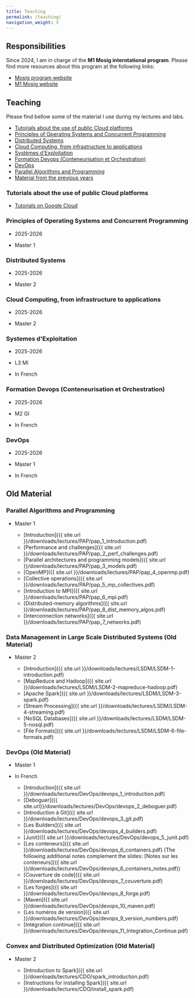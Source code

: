 ```yaml
---
title: Teaching
permalink: /teaching/
navigation_weight: 3
---
```


## Responsibilities

Since 2024, I am in charge of the **M1 Mosig interntational program**. Please find more resources about this program at the following links:

- [Mosig program website](https://mosig.imag.fr/)
- [M1 Mosig website](https://m1-mosig.gricad-pages.univ-grenoble-alpes.fr)

## Teaching

Please find bellow some of the material I use during my lectures and labs.

- [Tutorials about the use of public Cloud platforms](#tutorials-about-the-use-of-public-cloud-platforms)
- [Principles of Operating Systems and Concurrent Programming](#principles-of-operating-systems-and-concurrent-programming)
- [Distributed Systems](#distributed-systems)
- [Cloud Computing, from infrastructure to applications](#cloud-computing-from-infrastructure-to-applications)
- [Systèmes d'Exploitation](#systemes-dexploitation)
- [Formation Devops (Conteneurisation et Orchestration)](#formation-devops-conteneurisation-et-orchestration)
- [DevOps](#devops)
- [Parallel Algorithms and Programming](#parallel-algorithms-and-programming)
- [Material from the previous years](#old-material)


<!-- - [Distributed Systems for Data Processing](#distributed-systems-for-data-processing) -->


### Tutorials about the use of public Cloud platforms

- [Tutorials on Google Cloud](https://roparst.gricad-pages.univ-grenoble-alpes.fr/cloud-tutorials/)


### Principles of Operating Systems and Concurrent Programming

- 2025-2026
- Master 1

  <!-- - [Thread Synchronization Primitives]({{ site.url }}/downloads/lectures/M1_OS/lecture_11--Thread_synchro_primitives.pdf) -->
  <!-- - [Thread Synchronization Implementation]({{ site.url }}/downloads/lectures/M1_OS/lecture_12--Thread_ synchro_implementation.pdf) -->
  <!-- - [Advanced Topics on Thread Synchronization]({{ site.url }}/downloads/lectures/M1_OS/lecture_13--Thread_synchro_advanced.pdf) -->
  <!-- - [CPU scheduling]({{ site.url }}/downloads/lectures/M1_OS/lecture_14--CPU_scheduling.pdf) -->
  <!-- - [IO management, HDDs, and SSDs]({{ site.url }}/downloads/lectures/M1_OS/lecture_15--IO_disks.pdf) -->
  <!-- - [File systems]({{ site.url }}/downloads/lectures/M1_OS/lecture_16--File_systems.pdf) -->

<!-- - [RAID]({{ site.url }}/downloads/lectures/M1_OS/lecture_17--RAID.pdf) -->


<!-- ### Data Management in Large Scale Distributed Systems -->

<!-- - 2023-2024 -->
<!-- - Master 2 -->

  <!-- - [Introduction]({{ site.url }}/downloads/lectures/LSDM/LSDM-1-introduction.pdf) -->
  <!-- - [MapReduce and Hadoop]({{ site.url }}/downloads/lectures/LSDM/LSDM-2-mapreduce-hadoop.pdf) -->
  <!-- - [Apache Spark]({{ site.url }}/downloads/lectures/LSDM/LSDM-3-spark.pdf) -->
  <!-- - [Installing Spark]({{ site.url }}/downloads/lectures/LSDM/LSDM-install-spark.pdf) -->
  <!-- - [Lab Spark]({{ site.url -->
  <!--   }}/downloads/lectures/LSDM/LSDM-lab-intro-spark.pdf) (code to -->
  <!--   download: [source code]({{ site.url -->
  <!--   }}/downloads/lectures/LSDM/LSDM-lab-intro-spark.tar.gz)) -->
  <!-- - [Lab Spark 2 -- graded lab]({{ site.url -->
  <!--   }}/downloads/lectures/LSDM/LSDM-lab-spark-google.pdf) -->
  <!-- - [Stream Processing]({{ site.url -->
  <!--     }}/downloads/lectures/LSDM/LSDM-4-streaming.pdf) -->
  <!-- - [NoSQL Databases -- Introduction]({{ site.url -->
  <!--   }}/downloads/lectures/LSDM/LSDM-5.1-nosql-fundamentals.pdf) -->
  <!-- - [Lab Streaming]({{ site.url -->
  <!--   }}/downloads/lectures/LSDM/LSDM-lab-streaming.pdf) (code to -->
  <!--   download: [source code]({{ site.url -->
  <!--   }}/downloads/lectures/LSDM/LSDM-lab-streaming.tar.gz)) -->
  <!-- - [NoSQL Databases -- BigTable]({{ site.url -->
  <!--   }}/downloads/lectures/LSDM/LSDM-5.2-nosql-bigtable.pdf) -->
  <!-- - [NoSQL Databases -- Cassandra]({{ site.url -->
  <!--   }}/downloads/lectures/LSDM/LSDM-5.3-nosql-cassandra.pdf) -->
  <!-- - [Column-oriented Storage]({{ site.url}}/downloads/lectures/LSDM/LSDM-6-column-oriented-storage.pdf) -->

  <!-- - [File Formats]({{ site.url -->
  <!--   }}/downloads/lectures/LSDM/LSDM-6-file-formats.pdf) -->
  <!-- - [Graph Data at Scale]({{ site.url -->
  <!--   }}/downloads/lectures/LSDM/LSDM-7-social-data-facebook.pdf) -->



  <!-- - [NoSQL Databases]({{ site.url -->
  <!--   }}/downloads/lectures/LSDM/LSDM-5-nosql.pdf) -->
  <!-- - [Lab Neo4j]({{ site.url -->
  <!--   }}/downloads/lectures/LSDM/LSDM-lab-intro-neo4j.pdf) -->

  <!-- - [Instructions: Submitting your lab]({{ site.url -->
  <!--   }}/downloads/lectures/LSDM/LSDM-lab_submission_instructions.html) -->


### Distributed Systems

- 2025-2026
- Master 2

    <!-- - [Introduction]({{ site.url }}/downloads/lectures/DS/DS-0-introduction.pdf) -->
    <!-- - [The ordering of events]({{ site.url }}/downloads/lectures/DS/DS-1-motivations_ordering.pdf) -->
    <!-- - [Session 1 -- Exercises]({{ site.url }}/downloads/lectures/DS/DS-1-exercises.pdf) -->
    <!-- - [Logical time]({{ site.url }}/downloads/lectures/DS/DS-2-time.pdf) -->
    <!-- - [Session 2 -- Exercises]({{ site.url }}/downloads/lectures/DS/DS-2-exercises.pdf) -->
    <!-- - [Abstractions and failure detectors]({{ site.url }}/downloads/lectures/DS/DS-3-failure_detectors.pdf) -->
    <!-- - [Reliable broadcast]({{ site.url }}/downloads/lectures/DS/DS-4-bcast.pdf) -->
    <!-- - [Session 4 -- Exercises]({{ site.url }}/downloads/lectures/DS/DS-4-exercises.pdf) -->
    <!-- - [Consensus]({{ site.url }}/downloads/lectures/DS/DS-5-consensus.pdf) -->
    <!-- - [Session 5 -- Exercises]({{ site.url }}/downloads/lectures/DS/DS-5-exercises.pdf) -->
    <!-- - [Session 6 -- Exercises]({{ site.url }}/downloads/lectures/DS/DS-6-exercises.pdf) -->
    <!-- - [Atomic broadcast]({{ site.url }}/downloads/lectures/DS/DS-6-atomic_broadcast.pdf) -->
    <!-- - [Session 7 -- Exercises]({{ site.url }}/downloads/lectures/DS/DS-7-exercises.pdf) -->

    <!-- - [Link to the correction of the exercises](https://cloud.univ-grenoble-alpes.fr/s/j3JwWKdPXonz3dD) -->

### Cloud Computing, from infrastructure to applications

- 2025-2026
- Master 2

    <!-- - [Failures in the Cloud]({{ site.url }}/downloads/lectures/Cloud/Cloud--Failures.pdf) -->
    <!-- - [Replication for fault tolerance in the Cloud]({{ site.url }}/downloads/lectures/Cloud/Cloud--Replication.pdf) -->
    <!-- - [Microservices]({{ site.url }}/downloads/lectures/Cloud/Cloud--Microservices.pdf) -->
    <!-- - [Scaling through partitioning in the Cloud]({{ site.url }}/downloads/lectures/Cloud/Cloud--Partitioning.pdf) -->
    <!-- - [The Carbon Footprint of Datacenters]({{ site.url }}/downloads/lectures/Cloud/Cloud--Carbon_footprint.pdf) -->

<!-- ### Distributed Systems for Data Processing -->

<!-- - 2023-2024 -->
<!-- - 3A Ensimag (ISI) -->
<!-- - In French (Systèmes distribués pour le traitement de données) -->

<!-- - [Presentation du projet]({{ site.url }}/downloads/lectures/SDTD/sdtd_presentation_2023.pdf) -->

### Systemes d'Exploitation

- 2025-2026
- L3 MI
- In French

    <!-- - [Introduction]({{ site.url }}/downloads/lectures/L3_SE/SE_1_intro.pdf) -->
    <!-- - [Les processus]({{ site.url }}/downloads/lectures/L3_SE/SE_2_processus.pdf) -->
    <!-- - [Fichiers et entrées-sorties]({{ site.url }}/downloads/lectures/L3_SE/SE_3_fichiers_es.pdf) -->
    <!-- - [Redirections et communication inter-processus]({{ site.url }}/downloads/lectures/L3_SE/SE_4_redirections_ipc.pdf) -->
    <!-- - [Sécurité]({{ site.url }}/downloads/lectures/L3_SE/SE_5_securite.pdf) -->

### Formation Devops (Conteneurisation et Orchestration)

- 2025-2026
- M2 GI
- In French

    <!-- - [Page web de la formation](https://roparst.gricad-pages.univ-grenoble-alpes.fr/cloud-tutorials/m2gi-devops/) -->

    <!-- - [Docker et Docker Compose]({{ site.url }}/downloads/lectures/Docker/formation_docker.pdf) -->
    <!-- - [Travaux pratiques](https://roparst.gricad-pages.univ-grenoble-alpes.fr/cloud-tutorials/docker/) -->

### DevOps

- 2025-2026
- Master 1
- In French

    <!-- - [Introduction]({{ site.url }}/downloads/lectures/DevOps/devops_1_introduction.pdf) -->
    <!-- <\!-- - [Deboguer]({{ site.url}}/downloads/lectures/DevOps/devops_2_deboguer.pdf) -\-> -->
    <!-- - [Introduction à Git]({{ site.url }}/downloads/lectures/DevOps/devops_3_git.pdf) -->
    <!-- - [Les Builders]({{ site.url }}/downloads/lectures/DevOps/devops_4_builders.pdf) -->
    <!-- - [Junit]({{ site.url }}/downloads/lectures/DevOps/devops_5_junit.pdf) -->
    <!-- - [Couverture de code]({{ site.url }}/downloads/lectures/DevOps/devops_7_couverture.pdf) -->
    <!-- - [Workflows Git]({{ site.url }}/downloads/lectures/DevOps/devops_3.1_git_workflows.pdf) -->
    <!-- - [Revue de code]({{ site.url }}/downloads/lectures/DevOps/devops_3.2_code_review.pdf) -->
    <!-- - [Maven]({{ site.url }}/downloads/lectures/DevOps/devops_10_maven.pdf) -->
    <!-- - [Intégration continue]({{ site.url }}/downloads/lectures/DevOps/devops_11_Integration_Continue.pdf) -->
    <!-- - [Les conteneurs]({{ site.url }}/downloads/lectures/DevOps/devops_6_containers.pdf) -->


    <!-- - [Les conteneurs]({{ site.url }}/downloads/lectures/DevOps/devops_6_containers.pdf) (The following additional notes complement the slides: [Notes sur les conteneurs]({{ site.url }}/downloads/lectures/DevOps/devops_6_containers_notes.pdf)) -->
    <!-- <\!-- - [Les forges]({{ site.url }}/downloads/lectures/DevOps/devops_8_forge.pdf) -\-> -->
    <!-- - [Les numéros de version]({{ site.url }}/downloads/lectures/DevOps/devops_9_version_numbers.pdf) -->

<!-- ### Parallel Algorithms and Programming -->

<!-- - 2022-2023 -->
<!-- - Master 1 -->


## Old Material



### Parallel Algorithms and Programming

- Master 1

    - [Introduction]({{ site.url
      }}/downloads/lectures/PAP/pap_1_introduction.pdf)
    - [Performance and challenges]({{ site.url
      }}/downloads/lectures/PAP/pap_2_perf_challenges.pdf)
    - [Parallel architectures and programming models]({{ site.url
      }}/downloads/lectures/PAP/pap_3_models.pdf)
    - [OpenMP]({{ site.url
      }}/downloads/lectures/PAP/pap_4_openmp.pdf)
    - [Collective operations]({{ site.url
      }}/downloads/lectures/PAP/pap_5_mp_collectives.pdf)
    - [Introduction to MPI]({{ site.url }}/downloads/lectures/PAP/pap_6_mpi.pdf)
    - [Distributed-memory algorithms]({{ site.url }}/downloads/lectures/PAP/pap_8_dist_memory_algos.pdf)
    - [Interconnection networks]({{ site.url }}/downloads/lectures/PAP/pap_7_networks.pdf)

    <!-- <\!-- - [Shared-memory algorithms]({{ site.url -\-> -->
    <!-- <\!--   }}/downloads/lectures/PAP/pap_3_shared_memory_algos.pdf) -\-> -->
    
    <!-- - Collective operations: [slides]({{ site.url  -->
    <!--   }}/downloads/lectures/PAP/pap_5_mp_collectives_slides.pdf) and [lecture notes]({{ site.url -->
    <!--   }}/downloads/lectures/PAP/pap_5_mp_collectives.pdf)  -->

    <!-- - Distributed-memory algorithms -- part 1: [slides]({{ site.url }}/downloads/lectures/PAP/pap_8.1_dist_memory_algos_slides.pdf) -->
    <!-- - Distributed-memory algorithms -- part 2 (stencil algorithms): [slides]({{ site.url }}/downloads/lectures/PAP/pap_8.2_dist_memory_algos_slides.pdf) -->
    <!-- - Lecture notes on [distributed-memory algorithms]({{ site.url }}/downloads/lectures/PAP/pap_8_dist_memory_algos.pdf) -->


<!-- - [Fault tolerance for Parallel Applications]({{ site.url }}/downloads/lectures/PAP/pap_10_ft.pdf) -->




### Data Management in Large Scale Distributed Systems (Old Material)

- Master 2

  - [Introduction]({{ site.url }}/downloads/lectures/LSDM/LSDM-1-introduction.pdf)
  - [MapReduce and Hadoop]({{ site.url }}/downloads/lectures/LSDM/LSDM-2-mapreduce-hadoop.pdf)
  - [Apache Spark]({{ site.url }}/downloads/lectures/LSDM/LSDM-3-spark.pdf)
  - [Stream Processing]({{ site.url
    }}/downloads/lectures/LSDM/LSDM-4-streaming.pdf)
  - [NoSQL Databases]({{ site.url
    }}/downloads/lectures/LSDM/LSDM-5-nosql.pdf)
  - [File Formats]({{ site.url
    }}/downloads/lectures/LSDM/LSDM-6-file-formats.pdf)



### DevOps (Old Material)

- Master 1
- In French

    - [Introduction]({{ site.url }}/downloads/lectures/DevOps/devops_1_introduction.pdf)
    - [Deboguer]({{ site.url}}/downloads/lectures/DevOps/devops_2_deboguer.pdf)
    - [Introduction à Git]({{ site.url }}/downloads/lectures/DevOps/devops_3_git.pdf)
    - [Les Builders]({{ site.url }}/downloads/lectures/DevOps/devops_4_builders.pdf)
    - [Junit]({{ site.url }}/downloads/lectures/DevOps/devops_5_junit.pdf)
    - [Les conteneurs]({{ site.url }}/downloads/lectures/DevOps/devops_6_containers.pdf) (The following additional notes complement the slides: [Notes sur les conteneurs]({{ site.url }}/downloads/lectures/DevOps/devops_6_containers_notes.pdf))
    - [Couverture de code]({{ site.url }}/downloads/lectures/DevOps/devops_7_couverture.pdf)
    - [Les forges]({{ site.url }}/downloads/lectures/DevOps/devops_8_forge.pdf)
    - [Maven]({{ site.url }}/downloads/lectures/DevOps/devops_10_maven.pdf)
    - [Les numéros de version]({{ site.url }}/downloads/lectures/DevOps/devops_9_version_numbers.pdf)
    - [Intégration continue]({{ site.url }}/downloads/lectures/DevOps/devops_11_Integration_Continue.pdf)

    

### Convex and Distributed Optimization (Old Material)

- Master 2

  - [Introduction to Spark]({{ site.url
    }}/downloads/lectures/CDO/spark_introduction.pdf)
  - [Instructions for installing Spark]({{ site.url }}/downloads/lectures/CDO/install_spark.pdf)


